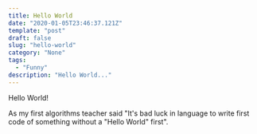 ```yaml
---
title: Hello World
date: "2020-01-05T23:46:37.121Z"
template: "post"
draft: false
slug: "hello-world"
category: "None"
tags:
  - "Funny"
description: "Hello World..."
---
```


Hello World!

As my first algorithms teacher said "It's bad luck in language to write first code of something without a "Hello World" first".